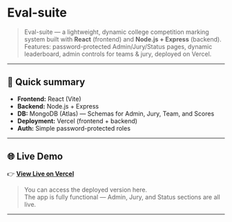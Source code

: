 # Eval-suite

> Eval-suite — a lightweight, dynamic college competition marking system built with **React** (frontend) and **Node.js + Express** (backend).  
> Features: password-protected Admin/Jury/Status pages, dynamic leaderboard, admin controls for teams & jury, deployed on Vercel.

---

## 🚀 Quick summary
- **Frontend:** React (Vite)
- **Backend:** Node.js + Express
- **DB:** MongoDB (Atlas) — Schemas for Admin, Jury, Team, and Scores
- **Deployment:** Vercel (frontend + backend)
- **Auth:** Simple password-protected roles

---

## 🌐 Live Demo

👉 **[View Live on Vercel](https://marking-client.vercel.app/)**  

> You can access the deployed version here.  
> The app is fully functional — Admin, Jury, and Status sections are all live.

---
